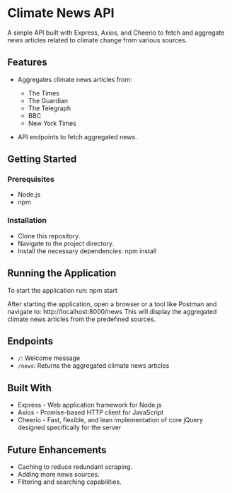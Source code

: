 # Climate News API
A simple API built with Express, Axios, and Cheerio to fetch and aggregate news articles related to climate change from various sources.

## Features
- Aggregates climate news articles from:
  - The Times
  - The Guardian
  - The Telegraph
  - BBC
  - New York Times

- API endpoints to fetch aggregated news.

## Getting Started
### Prerequisites
- Node.js
- npm

### Installation
- Clone this repository.
- Navigate to the project directory.
- Install the necessary dependencies: npm install

## Running the Application
To start the application run:
npm start

After starting the application, open a browser or a tool like Postman and navigate to:
http://localhost:8000/news
This will display the aggregated climate news articles from the predefined sources.

## Endpoints
- `/`: Welcome message
- `/news`: Returns the aggregated climate news articles

## Built With
- Express - Web application framework for Node.js
- Axios - Promise-based HTTP client for JavaScript
- Cheerio - Fast, flexible, and lean implementation of core jQuery designed specifically for the server

## Future Enhancements
- Caching to reduce redundant scraping.
- Adding more news sources.
- Filtering and searching capabilities.
